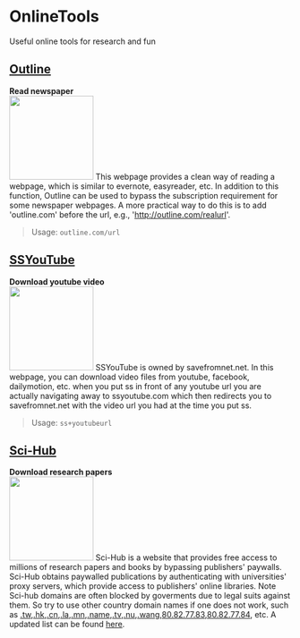 # OnlineTools
Useful online tools for research and fun

## [Outline](https://outline.com/)
**Read newspaper**  
<img src="https://cdn-images-1.medium.com/max/1600/1*oafGshjin98K3PjtPTeSsQ.png" width="150">
This webpage provides a clean way of reading a webpage, which is similar to evernote, easyreader, etc. In addition to this function, Outline can be used to bypass the subscription requirement for some newspaper webpages. A more practical way to do this is to add 'outline.com' before the url, e.g., 'http://outline.com/realurl'.
> Usage: ```outline.com/url```
  
## [SSYouTube](http://ssyoutube.com)
**Download youtube video**  
<img src="https://en.savefrom.net/img/android/arrow.png" width="150">
SSYouTube is owned by savefromnet.net. In this webpage, you can download video files from youtube, facebook, dailymotion, etc. when you put ss in front of any youtube url you are actually navigating away to ssyoutube.com which then redirects you to savefromnet.net with the video url you had at the time you put ss. 
> Usage: ```ss+youtubeurl```
  
## [Sci-Hub](https://sci-hub.tw/)
**Download research papers**  
<img src="https://s3.amazonaws.com/ArchiveImages/LJ/2016/08/scihub-300x300.png" width="150"> 
Sci-Hub is a website that provides free access to millions of research papers and books by bypassing publishers' paywalls. Sci-Hub obtains paywalled publications by authenticating with universities' proxy servers, which provide access to publishers' online libraries. Note Sci-hub domains are often blocked by goverments due to legal suits against them. So try to use other country domain names if one does not work, such as [.tw](https://sci-hub.tw),[.hk](https://sci-hub.hk),[.cn](https://sci-hub.cn),[.la](https://sci-hub.la),[.mn](https://sci-hub.mn),[.name](https://sci-hub.name),[.tv](https://sci-hub.tv),[.nu](https://sci-hub.nu),[.wang](https://sci-hub.wang),[80.82.77.83](https://80.82.77.83),[80.82.77.84](https://80.82.77.84), etc. A updated list can be found [here](https://www.reddit.com/r/scihub/comments/7ioo0m/working_scihub_domains_10122017/).
